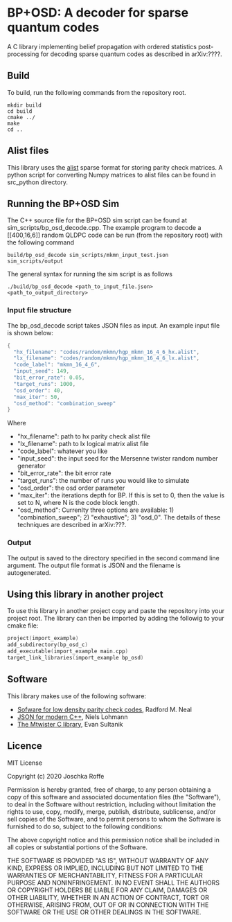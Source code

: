 # BP+OSD: A decoder for sparse quantum codes
A C library implementing belief propagation with ordered statistics post-processing for decoding sparse quantum codes as described in arXiv:????. 

## Build
To build, run the following commands from the repository root.

```
mkdir build
cd build
cmake ../
make
cd ..
```

## Alist files

This library uses the [alist](http://www.inference.org.uk/mackay/codes/alist.html) sparse format for storing parity check matrices. A python script for converting Numpy matrices to alist files can be found in src_python directory.


## Running the BP+OSD Sim
The C++ source file for the BP+OSD sim script can be found at sim_scripts/bp_osd_decode.cpp.
The example program to decode a [[400,16,6]] random QLDPC code can be run (from the repository root) with the following command

```
build/bp_osd_decode sim_scripts/mkmn_input_test.json sim_scripts/output
```

The general syntax for running the sim script is as follows

```
./build/bp_osd_decode <path_to_input_file.json> <path_to_output_directory>
``` 



### Input file structure
The bp_osd_decode script takes JSON files as input. An example input file is shown below:
```c
{
  "hx_filename": "codes/random/mkmn/hgp_mkmn_16_4_6_hx.alist",
  "lx_filename": "codes/random/mkmn/hgp_mkmn_16_4_6_lx.alist",
  "code_label": "mkmn_16_4_6",
  "input_seed": 149,
  "bit_error_rate": 0.05,
  "target_runs": 1000,
  "osd_order": 40,
  "max_iter": 50,
  "osd_method": "combination_sweep"
}
```

Where

- "hx_filename": path to hx parity check alist file
- "lx_filename": path to lx logical matrix alist file
- "code_label": whatever you like
- "input_seed": the input seed for the Mersenne twister random number generator
- "bit_error_rate": the bit error rate
- "target_runs": the number of runs you would like to simulate
- "osd_order": the osd order parameter
- "max_iter": the iterations depth for BP. If this is set to 0, then the value is set to N, where N is the code block length.
- "osd_method": Currenlty three options are available: 1) "combination_sweep"; 2) "exhaustive"; 3) "osd_0". The details of these techniques are described in arXiv:???.

### Output
The output is saved to the directory specified in the second command line argument. The output file format is JSON and the filename is autogenerated.


## Using this library in another project

To use this library in another project copy and paste the repository into your project root. The library can then be imported by adding the followig to your cmake file:
```c
project(import_example)
add_subdirectory(bp_osd_c)
add_executable(import_example main.cpp)
target_link_libraries(import_example bp_osd)
```

## Software
This library makes use of the following software:
- [Sofware for low density parity check codes](https://github.com/radfordneal/LDPC-codes), Radford M. Neal
- [JSON for modern C++](https://github.com/nlohmann/json), Niels Lohmann
- [The Mtwister C library](https://github.com/ESultanik/mtwister), Evan Sultanik

## Licence

MIT License

Copyright (c) 2020 Joschka Roffe

Permission is hereby granted, free of charge, to any person obtaining a copy
of this software and associated documentation files (the "Software"), to deal
in the Software without restriction, including without limitation the rights
to use, copy, modify, merge, publish, distribute, sublicense, and/or sell
copies of the Software, and to permit persons to whom the Software is
furnished to do so, subject to the following conditions:

The above copyright notice and this permission notice shall be included in all
copies or substantial portions of the Software.

THE SOFTWARE IS PROVIDED "AS IS", WITHOUT WARRANTY OF ANY KIND, EXPRESS OR
IMPLIED, INCLUDING BUT NOT LIMITED TO THE WARRANTIES OF MERCHANTABILITY,
FITNESS FOR A PARTICULAR PURPOSE AND NONINFRINGEMENT. IN NO EVENT SHALL THE
AUTHORS OR COPYRIGHT HOLDERS BE LIABLE FOR ANY CLAIM, DAMAGES OR OTHER
LIABILITY, WHETHER IN AN ACTION OF CONTRACT, TORT OR OTHERWISE, ARISING FROM,
OUT OF OR IN CONNECTION WITH THE SOFTWARE OR THE USE OR OTHER DEALINGS IN THE
SOFTWARE.